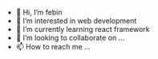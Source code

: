 - 👋 Hi, I’m febin
- 👀 I’m interested in web development
- 🌱 I’m currently learning react framework
- 💞️ I’m looking to collaborate on ...
- 📫 How to reach me ...

<!---
feb-1/feb-1 is a ✨ special ✨ repository because its `README.md` (this file) appears on your GitHub profile.
You can click the Preview link to take a look at your changes.
--->
